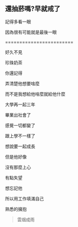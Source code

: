 ## 還抽菸嗎?早就戒了

記得多看一眼

因為很有可能就是最後一眼

========================

好久不見

珍珠奶茶

你還記得

弄清楚他想要啥麼

而不是我想給他啥麼就給他什麼

大學再一起三年

畢業出社會了

感覺一切都變了

跟上學不一樣了

想說要一起成長

但是他好像

沒有那麼上心

有點失望

想忘記他

所以用工作填滿自己

熟悉的擁抱

> 雲烟成雨

